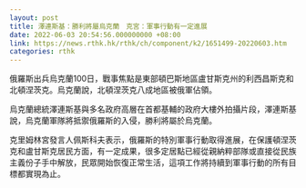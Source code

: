 ```yaml
---
layout: post
title: 澤連斯基：勝利將屬烏克蘭　克宮：軍事行動有一定進展
date: 2022-06-03 20:54:56.000000000 +08:00
link: https://news.rthk.hk/rthk/ch/component/k2/1651499-20220603.htm
categories: rthk
---
```


俄羅斯出兵烏克蘭100日，戰事焦點是東部頓巴斯地區盧甘斯克州的利西昌斯克和北頓涅茨克。烏克蘭說，北頓涅茨克八成地區被俄軍佔領。

烏克蘭總統澤連斯基與多名政府高層在首都基輔的政府大樓外拍攝片段，澤連斯基說，烏克蘭軍隊將抵禦俄羅斯的入侵，勝利將屬於烏克蘭。

克里姆林宮發言人佩斯科夫表示，俄羅斯的特別軍事行動取得進展，在保護頓涅茨克和盧甘斯克居民方面，有一定成果，很多定居點已經從親納粹部隊或直接從民族主義份子手中解放，民眾開始恢復正常生活，這項工作將持續到軍事行動的所有目標都實現為止。
